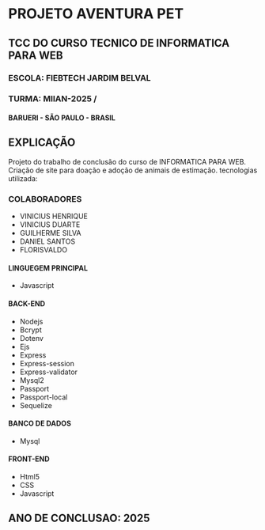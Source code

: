 # PROJETO AVENTURA PET

## TCC DO CURSO TECNICO DE INFORMATICA PARA WEB

### ESCOLA: FIEBTECH JARDIM BELVAL
### TURMA: MIIAN-2025 / 
#### BARUERI - SÃO PAULO - BRASIL

## EXPLICAÇÃO

Projeto do trabalho de conclusão do curso de INFORMATICA PARA WEB.
Criação de site para doação e adoção de animais de estimação.
tecnologias utilizada:

### COLABORADORES
- VINICIUS HENRIQUE
- VINICIUS DUARTE
- GUILHERME SILVA
- DANIEL SANTOS
- FLORISVALDO

#### LINGUEGEM PRINCIPAL
- Javascript


#### BACK-END
- Nodejs 
- Bcrypt
- Dotenv
- Ejs
- Express
- Express-session
- Express-validator
- Mysql2
- Passport
- Passport-local
- Sequelize

#### BANCO DE DADOS
- Mysql

#### FRONT-END
- Html5
- CSS
- Javascript

## ANO DE CONCLUSAO: 2025
